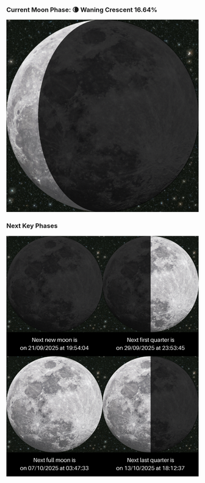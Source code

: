 ### Current Moon Phase: 🌘 Waning Crescent 16.64%
![Moon Phase](moonphase.png)
### Next Key Phases
![Gallery](gallery.png)